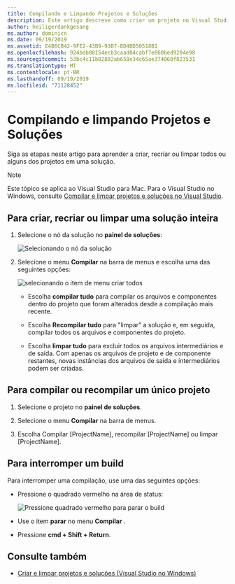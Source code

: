 ```yaml
---
title: Compilando e Limpando Projetos e Soluções
description: Este artigo descreve como criar um projeto no Visual Studio para Mac
author: heiligerdankgesang
ms.author: dominicn
ms.date: 09/19/2019
ms.assetid: E4B6CB42-9FE2-43B9-93B7-BD4BD50518B1
ms.openlocfilehash: 924bdb08154ecb3caad04cabf7e860bed9204e98
ms.sourcegitcommit: 53bc4c11b82882ab658e34c65ae374060f823531
ms.translationtype: MT
ms.contentlocale: pt-BR
ms.lasthandoff: 09/19/2019
ms.locfileid: "71128452"
---
```

# <a name="building-and-cleaning-projects-and-solutions"></a>Compilando e limpando Projetos e Soluções

Siga as etapas neste artigo para aprender a criar, recriar ou limpar todos ou alguns dos projetos em uma solução.

> [!NOTE]
> Este tópico se aplica ao Visual Studio para Mac. Para o Visual Studio no Windows, consulte [Compilar e limpar projetos e soluções no Visual Studio](/visualstudio/ide/building-and-cleaning-projects-and-solutions-in-visual-studio).

## <a name="to-build-rebuild-or-clean-an-entire-solution"></a>Para criar, recriar ou limpar uma solução inteira

1. Selecione o nó da solução no **painel de soluções**:

    ![Selecionando o nó da solução](media/compiling-and-building-image1.png)

2. Selecione o menu **Compilar** na barra de menus e escolha uma das seguintes opções:

    ![selecionando o item de menu criar todos](media/compiling-and-building-image2.png)

    * Escolha **compilar tudo** para compilar os arquivos e componentes dentro do projeto que foram alterados desde a compilação mais recente.

    * Escolha **Recompilar tudo** para "limpar" a solução e, em seguida, compilar todos os arquivos e componentes do projeto.

    * Escolha **limpar tudo** para excluir todos os arquivos intermediários e de saída. Com apenas os arquivos de projeto e de componente restantes, novas instâncias dos arquivos de saída e intermediários podem ser criadas.

## <a name="to-build-or-rebuild-a-single-project"></a>Para compilar ou recompilar um único projeto

1. Selecione o projeto no **painel de soluções**.

2. Selecione o menu **Compilar** na barra de menus.

3. Escolha Compilar [ProjectName], recompilar [ProjectName] ou limpar [ProjectName].

## <a name="to-stop-a-build"></a>Para interromper um build

Para interromper uma compilação, use uma das seguintes opções:

* Pressione o quadrado vermelho na área de status:

    ![Pressione quadrado vermelho para parar o build](media/compiling-and-building-image3.png)

* Use o item **parar** no menu **Compilar** .

* Pressione **cmd + Shift + Return**.

## <a name="see-also"></a>Consulte também

- [Criar e limpar projetos e soluções (Visual Studio no Windows)](/visualstudio/ide/building-and-cleaning-projects-and-solutions-in-visual-studio)